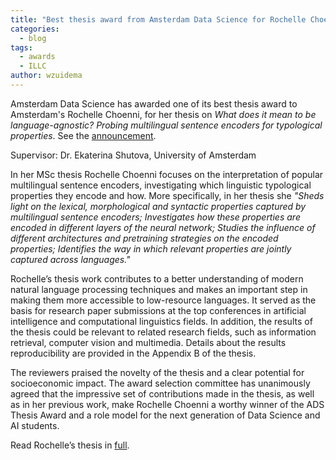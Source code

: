 ```yaml
---
title: "Best thesis award from Amsterdam Data Science for Rochelle Choenni"
categories:
  - blog
tags:
  - awards
  - ILLC
author: wzuidema
---
```


Amsterdam Data Science has awarded one of its best thesis award to Amsterdam's Rochelle Choenni, for her thesis on *What does it mean to be language-agnostic? Probing multilingual sentence encoders for typological properties*. See the [announcement](https://amsterdamdatascience.nl/news/winners-of-the-inaugural-ads-thesis-awards-announced/).

Supervisor: Dr. Ekaterina Shutova, University of Amsterdam

In her MSc thesis Rochelle Choenni focuses on the interpretation of popular multilingual sentence encoders, investigating which linguistic typological properties they encode and how. More specifically, in her thesis she *"Sheds light on the lexical, morphological and syntactic properties captured by multilingual sentence encoders; Investigates how these properties are encoded in different layers of the neural network; Studies the influence of different architectures and pretraining strategies on the encoded properties; Identifies the way in which relevant properties are jointly captured across languages."*

Rochelle’s thesis work contributes to a better understanding of modern natural language processing techniques and makes an important step in making them more accessible to low-resource languages. It served as the basis for research paper submissions at the top conferences in artificial intelligence and computational linguistics fields. In addition, the results of the thesis could be relevant to related research fields, such as information retrieval, computer vision and multimedia. Details about the results reproducibility are provided in the Appendix B of the thesis.

The reviewers praised the novelty of the thesis and a clear potential for socioeconomic impact. The award selection committee has unanimously agreed that the impressive set of contributions made in the thesis, as well as in her previous work, make Rochelle Choenni a worthy winner of the ADS Thesis Award and a role model for the next generation of Data Science and AI students.

Read Rochelle’s thesis in [full](https://amsterdamdatascience.nl/wp-content/uploads/2020/12/2020_ADS_Awards_msc_Rochelle_Choenni.pdf?x11960).



